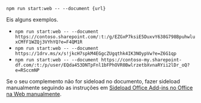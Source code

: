 ```command&nbsp;line
npm run start:web -- --document {url}
```

Eis alguns exemplos.

- `npm run start:web -- --document https://contoso.sharepoint.com/:t:/g/EZGxP7ksiE5DuxvY638G798BpuhwluxCMfF1WZQj3VYhYQ?e=F4QM1R`
- `npm run start:web -- --document https://1drv.ms/x/s!jkcH7spkM4EGgcZUgqthk4IK3NOypVw?e=Z6G1qp`
- `npm run start:web -- --document https://contoso-my.sharepoint-df.com/:t:/p/user/EQda453DNTpFnl1bFPhOVR0BwlrzetbXvnaRYii2lDr_oQ?e=RSccmNP`

Se o seu complemento não for sideload no documento, fazer sideload manualmente seguindo as instruções em [Sideload Office Add-ins no Office na Web manualmente](../testing/sideload-office-add-ins-for-testing.md#sideload-an-office-add-in-in-office-on-the-web-manually).